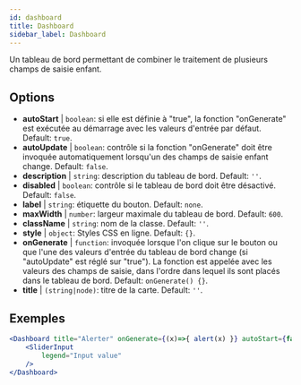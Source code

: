 ```yaml
--- 
id: dashboard 
title: Dashboard
sidebar_label: Dashboard 
---
```


Un tableau de bord permettant de combiner le traitement de plusieurs champs de saisie enfant.

## Options

* __autoStart__ | `boolean`: si elle est définie à "true", la fonction "onGenerate" est exécutée au démarrage avec les valeurs d'entrée par défaut. Default: `true`.
* __autoUpdate__ | `boolean`: contrôle si la fonction "onGenerate" doit être invoquée automatiquement lorsqu'un des champs de saisie enfant change. Default: `false`.
* __description__ | `string`: description du tableau de bord. Default: `''`.
* __disabled__ | `boolean`: contrôle si le tableau de bord doit être désactivé. Default: `false`.
* __label__ | `string`: étiquette du bouton. Default: `none`.
* __maxWidth__ | `number`: largeur maximale du tableau de bord. Default: `600`.
* __className__ | `string`: nom de la classe. Default: `''`.
* __style__ | `object`: Styles CSS en ligne. Default: `{}`.
* __onGenerate__ | `function`: invoquée lorsque l'on clique sur le bouton ou que l'une des valeurs d'entrée du tableau de bord change (si "autoUpdate" est réglé sur "true"). La fonction est appelée avec les valeurs des champs de saisie, dans l'ordre dans lequel ils sont placés dans le tableau de bord. Default: `onGenerate() {}`.
* __title__ | `(string|node)`: titre de la carte. Default: `''`.


## Exemples

```jsx live
<Dashboard title="Alerter" onGenerate={(x)=>{ alert(x) }} autoStart={false} >
    <SliderInput
        legend="Input value"
    />
</Dashboard>
```

